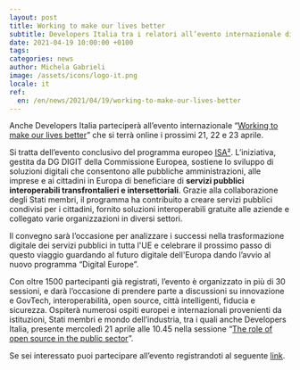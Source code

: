 ```yaml
---
layout: post
title: Working to make our lives better
subtitle: Developers Italia tra i relatori all’evento internazionale di chiusura del programma ISA2
date: 2021-04-19 10:00:00 +0100
tags: 
categories: news
author: Michela Gabrieli
image: /assets/icons/logo-it.png
locale: it
ref:
  en: /en/news/2021/04/19/working-to-make-our-lives-better
---
```


Anche Developers Italia parteciperà all’evento internazionale “[Working to make our lives better](https://digitallpublic.eu/)” che si terrà online i prossimi 21, 22 e 23 aprile.

Si tratta dell’evento conclusivo del programma europeo [ISA²](https://ec.europa.eu/isa2/isa2_en). L’iniziativa, gestita da DG DIGIT della Commissione Europea, sostiene lo sviluppo di soluzioni digitali che consentono alle pubbliche amministrazioni, alle imprese e ai cittadini in Europa di beneficiare di **servizi pubblici interoperabili transfrontalieri e intersettoriali**. Grazie alla collaborazione degli Stati membri, il programma ha contribuito a creare servizi pubblici condivisi per i cittadini, fornito soluzioni interoperabili gratuite alle aziende e collegato varie organizzazioni in diversi settori.

Il convegno sarà l’occasione per analizzare i successi nella trasformazione digitale dei servizi pubblici in tutta l'UE e celebrare il prossimo passo di questo viaggio guardando al futuro digitale dell'Europa dando l’avvio al nuovo programma “Digital Europe”.

Con oltre 1500 partecipanti già registrati, l’evento è organizzato in più di 30 sessioni, e darà l’occasione di prendere parte a discussioni su innovazione e GovTech, interoperabilità, open source, città intelligenti, fiducia e sicurezza. Ospiterà numerosi ospiti europei e internazionali provenienti da istituzioni, Stati membri e mondo dell’industria, tra i quali anche Developers Italia, presente mercoledì 21 aprile alle 10.45 nella sessione “[The role of open source in the public sector](https://digitallpublic.eu/agenda/)”.

Se sei interessato puoi partecipare all’evento registrandoti al seguente [link](https://digitallpublic.app.swapcard.com/event/digitall-public/planning/UGxhbm5pbmdfMzUzNTA3).

